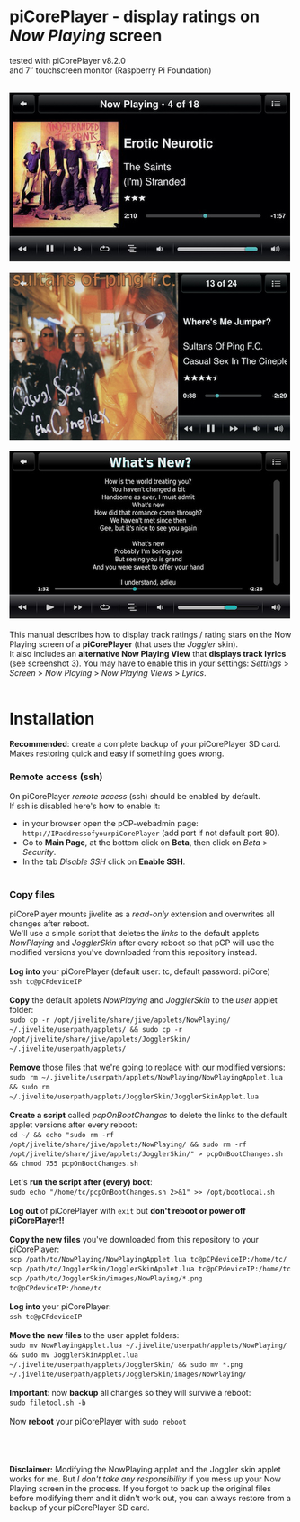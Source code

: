 piCorePlayer - display ratings on *Now Playing* screen
====
tested with piCorePlayer v8.2.0<br>
and 7″ touchscreen monitor (Raspberry Pi Foundation)<br><br>

![screenshot1](../screenshots/pcp1.jpg)<br><br>
![screenshot1](../screenshots/pcp2.jpg)<br><br>
![screenshot2](../screenshots/pcp3.jpg)
<br><br>
This manual describes how to display track ratings / rating stars on the Now Playing screen of a **piCorePlayer** (that uses the *Joggler* skin).<br>It also includes an **alternative Now Playing View** that **displays track lyrics** (see screenshot 3). You may have to enable this in your settings: *Settings*  > *Screen* > *Now Playing* > *Now Playing Views* > *Lyrics*.<br><br>


# Installation

**Recommended**: create a complete backup of your piCorePlayer SD card. Makes restoring quick and easy if something goes wrong.

### Remote access (ssh)
On piCorePlayer *remote access* (ssh) should be enabled by default.<br>
If ssh is disabled here's how to enable it:<br>
- in your browser open the pCP-webadmin page: `http://IPaddressofyourpiCorePlayer` (add port if not default port 80).<br>
- Go to **Main Page**, at the bottom click on **Beta**, then click on *Beta* > *Security*.<br>
- In the tab *Disable SSH* click on **Enable SSH**.
<br><br>

### Copy files
piCorePlayer mounts jivelite as a *read-only* extension and overwrites all changes after reboot.<br>
We'll use a simple script that deletes the *links* to the default applets *NowPlaying* and *JogglerSkin* after every reboot so that pCP will use the modified versions you've downloaded from this repository instead.
<br><br>
**Log into** your piCorePlayer (default user: tc, default password: piCore)
<br>
`ssh tc@pCPdeviceIP`
<br><br>
**Copy** the default applets *NowPlaying* and *JogglerSkin* to the *user* applet folder:<br>
`sudo cp -r /opt/jivelite/share/jive/applets/NowPlaying/ ~/.jivelite/userpath/applets/ && sudo cp -r /opt/jivelite/share/jive/applets/JogglerSkin/ ~/.jivelite/userpath/applets/`
<br><br>
**Remove** those files that we're going to replace with our modified versions:<br>
`sudo rm ~/.jivelite/userpath/applets/NowPlaying/NowPlayingApplet.lua && sudo rm ~/.jivelite/userpath/applets/JogglerSkin/JogglerSkinApplet.lua`
<br><br>
**Create a script** called *pcpOnBootChanges* to delete the links to the default applet versions after every reboot:<br>
`cd ~/ && echo "sudo rm -rf /opt/jivelite/share/jive/applets/NowPlaying/ && sudo rm -rf /opt/jivelite/share/jive/applets/JogglerSkin/" > pcpOnBootChanges.sh && chmod 755 pcpOnBootChanges.sh`
<br><br>
Let's **run the script after (every) boot**:<br>
`sudo echo "/home/tc/pcpOnBootChanges.sh 2>&1" >> /opt/bootlocal.sh`
<br><br>
**Log out** of piCorePlayer with `exit` but **don't reboot or power off piCorePlayer!!**
<br><br>
**Copy the new files** you've downloaded from this repository to your piCorePlayer:<br>
`scp /path/to/NowPlaying/NowPlayingApplet.lua tc@pCPdeviceIP:/home/tc/`<br>
`scp /path/to/JogglerSkin/JogglerSkinApplet.lua tc@pCPdeviceIP:/home/tc`<br>
`scp /path/to/JogglerSkin/images/NowPlaying/*.png tc@pCPdeviceIP:/home/tc`
<br><br>
**Log into** your piCorePlayer:<br>
`ssh tc@pCPdeviceIP`
<br><br>
**Move the new files** to the user applet folders:<br>
`sudo mv NowPlayingApplet.lua ~/.jivelite/userpath/applets/NowPlaying/ && sudo mv JogglerSkinApplet.lua ~/.jivelite/userpath/applets/JogglerSkin/ && sudo mv *.png ~/.jivelite/userpath/applets/JogglerSkin/images/NowPlaying/`
<br><br>
**Important**: now **backup** all changes so they will survive a reboot:<br>
`sudo filetool.sh -b`<br><br>
Now **reboot** your piCorePlayer with `sudo reboot`
<br><br><br><br><br>
**Disclaimer:** Modifying the NowPlaying applet and the Joggler skin applet works for me. But *I don't take any responsibility* if you mess up your Now Playing screen in the process. If you forgot to back up the original files before modifying them and it didn't work out, you can always restore from a backup of your piCorePlayer SD card.

